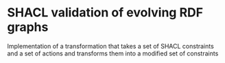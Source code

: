 # SHACL validation of evolving RDF graphs

Implementation of a transformation that takes
a set of SHACL constraints
and a set of actions
and transforms them into a modified set of constraints


